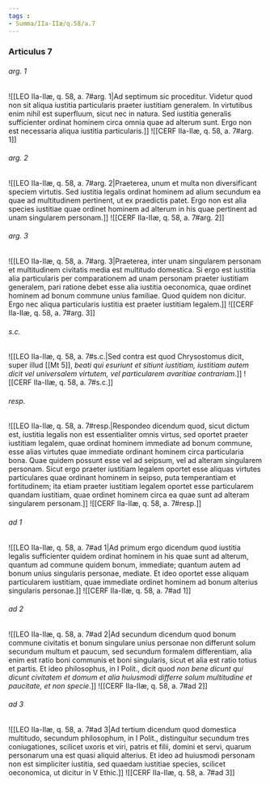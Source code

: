 ```yaml
---
tags : 
- Summa/IIa-IIæ/q.58/a.7
---
```


### Articulus 7

###### arg. 1
![[LEO IIa-IIæ, q. 58, a. 7#arg. 1|Ad septimum sic proceditur. Videtur quod non sit aliqua iustitia particularis praeter iustitiam generalem. In virtutibus enim nihil est superfluum, sicut nec in natura. Sed iustitia generalis sufficienter ordinat hominem circa omnia quae ad alterum sunt. Ergo non est necessaria aliqua iustitia particularis.]]
![[CERF IIa-IIæ, q. 58, a. 7#arg. 1]]

###### arg. 2
![[LEO IIa-IIæ, q. 58, a. 7#arg. 2|Praeterea, unum et multa non diversificant speciem virtutis. Sed iustitia legalis ordinat hominem ad alium secundum ea quae ad multitudinem pertinent, ut ex praedictis patet. Ergo non est alia species iustitiae quae ordinet hominem ad alterum in his quae pertinent ad unam singularem personam.]]
![[CERF IIa-IIæ, q. 58, a. 7#arg. 2]]

###### arg. 3
![[LEO IIa-IIæ, q. 58, a. 7#arg. 3|Praeterea, inter unam singularem personam et multitudinem civitatis media est multitudo domestica. Si ergo est iustitia alia particularis per comparationem ad unam personam praeter iustitiam generalem, pari ratione debet esse alia iustitia oeconomica, quae ordinet hominem ad bonum commune unius familiae. Quod quidem non dicitur. Ergo nec aliqua particularis iustitia est praeter iustitiam legalem.]]
![[CERF IIa-IIæ, q. 58, a. 7#arg. 3]]

###### s.c.
![[LEO IIa-IIæ, q. 58, a. 7#s.c.|Sed contra est quod Chrysostomus dicit, super illud [[Mt 5]], *beati qui esuriunt et sitiunt iustitiam, iustitiam autem dicit vel universalem virtutem, vel particularem avaritiae contrariam*.]]
![[CERF IIa-IIæ, q. 58, a. 7#s.c.]]

###### resp.
![[LEO IIa-IIæ, q. 58, a. 7#resp.|Respondeo dicendum quod, sicut dictum est, iustitia legalis non est essentialiter omnis virtus, sed oportet praeter iustitiam legalem, quae ordinat hominem immediate ad bonum commune, esse alias virtutes quae immediate ordinant hominem circa particularia bona. Quae quidem possunt esse vel ad seipsum, vel ad alteram singularem personam. Sicut ergo praeter iustitiam legalem oportet esse aliquas virtutes particulares quae ordinant hominem in seipso, puta temperantiam et fortitudinem; ita etiam praeter iustitiam legalem oportet esse particularem quandam iustitiam, quae ordinet hominem circa ea quae sunt ad alteram singularem personam.]]
![[CERF IIa-IIæ, q. 58, a. 7#resp.]]

###### ad 1
![[LEO IIa-IIæ, q. 58, a. 7#ad 1|Ad primum ergo dicendum quod iustitia legalis sufficienter quidem ordinat hominem in his quae sunt ad alterum, quantum ad commune quidem bonum, immediate; quantum autem ad bonum unius singularis personae, mediate. Et ideo oportet esse aliquam particularem iustitiam, quae immediate ordinet hominem ad bonum alterius singularis personae.]]
![[CERF IIa-IIæ, q. 58, a. 7#ad 1]]

###### ad 2
![[LEO IIa-IIæ, q. 58, a. 7#ad 2|Ad secundum dicendum quod bonum commune civitatis et bonum singulare unius personae non differunt solum secundum multum et paucum, sed secundum formalem differentiam, alia enim est ratio boni communis et boni singularis, sicut et alia est ratio totius et partis. Et ideo philosophus, in I Polit., dicit quod *non bene dicunt qui dicunt civitatem et domum et alia huiusmodi differre solum multitudine et paucitate, et non specie*.]]
![[CERF IIa-IIæ, q. 58, a. 7#ad 2]]

###### ad 3
![[LEO IIa-IIæ, q. 58, a. 7#ad 3|Ad tertium dicendum quod domestica multitudo, secundum philosophum, in I Polit., distinguitur secundum tres coniugationes, scilicet uxoris et viri, patris et filii, domini et servi, quarum personarum una est quasi aliquid alterius. Et ideo ad huiusmodi personam non est simpliciter iustitia, sed quaedam iustitiae species, scilicet oeconomica, ut dicitur in V Ethic.]]
![[CERF IIa-IIæ, q. 58, a. 7#ad 3]]

